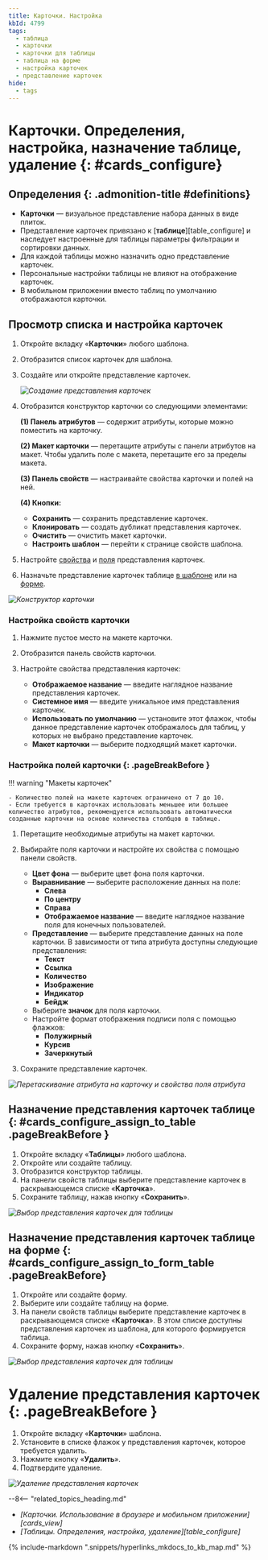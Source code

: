 ```yaml
---
title: Карточки. Настройка
kbId: 4799
tags:
  - таблица
  - карточки
  - карточки для таблицы
  - таблица на форме
  - настройка карточек
  - представление карточек
hide:
  - tags
---
```


# Карточки. Определения, настройка, назначение таблице, удаление {: #cards_configure}

<div class="admonition question" markdown="block">

## Определения {: .admonition-title #definitions}

- **Карточки** — визуальное представление набора данных в виде плиток.
- Представление карточек привязано к [**таблице**][table_configure] и наследует настроенные для таблицы параметры фильтрации и сортировки данных.
- Для каждой таблицы можно назначить одно представление карточек.
- Персональные настройки таблицы не влияют на отображение карточек.
- В мобильном приложении вместо таблиц по умолчанию отображаются карточки.

</div>

## Просмотр списка и настройка карточек

1. Откройте вкладку «**Карточки**» любого шаблона.
2. Отобразится список карточек для шаблона.
3. Создайте или откройте представление карточек.

    _![Создание представления карточек](img/cards_layout_create.png)_

4. Отобразится конструктор карточки со следующими элементами:

    **(1) Панель атрибутов** — содержит атрибуты, которые можно поместить на карточку.

    **(2) Макет карточки** — перетащите атрибуты с панели атрибутов на макет. Чтобы удалить поле с макета, перетащите его за пределы макета.

    **(3) Панель свойств** — настраивайте свойства карточки и полей на ней.

    **(4) Кнопки:**

    - **Сохранить** — сохранить представление карточек.
    - **Клонировать** — создать дубликат представления карточек.
    - **Очистить** — очистить макет карточки.
    - **Настроить шаблон** <i class="fa-light fa-gear"></i> — перейти к странице свойств шаблона.

5. Настройте [свойства](#настройка-свойств-карточки) и [поля](#настройка-полей-карточки) представления карточек.
6. Назначьте представление карточек таблице [в шаблоне](#cards_configure_assign_to_table) или на [форме](#cards_configure_assign_to_form_table).

_![Конструктор карточки](img/cards_layout_designer.png)_

### Настройка свойств карточки

1. Нажмите пустое место на макете карточки.
2. Отобразится панель свойств карточки.
3. Настройте свойства представления карточек:

    - **Отображаемое название** — введите наглядное название представления карточек.
    - **Системное имя** — введите уникальное имя представления карточек.
    - **Использовать по умолчанию** — установите этот флажок, чтобы данное представление карточек отображалось для таблиц, у которых не выбрано представление карточек.
    - **Макет карточки** — выберите подходящий макет карточки.

### Настройка полей карточки {: .pageBreakBefore }

!!! warning "Макеты карточек"

    - Количество полей на макете карточек ограничено от 7 до 10.
    - Если требуется в карточках использовать меньшее или большее количество атрибутов, рекомендуется использовать автоматически созданные карточки на основе количества столбцов в таблице.

1. Перетащите необходимые атрибуты на макет карточки.
2. Выбирайте поля карточки и настройте их свойства с помощью панели свойств.

    - **Цвет фона** — выберите цвет фона поля карточки.
    - **Выравнивание** — выберите расположение данных на поле:
        - **Слева**
        - **По центру**
        - **Справа**
        - **Отображаемое название** — введите наглядное название поля для конечных пользователей.
    - **Представление** — выберите представление данных на поле карточки. В зависимости от типа атрибута доступны следующие представления:
        - **Текст**
        - **Ссылка**
        - **Количество**
        - **Изображение**
        - **Индикатор**
        - **Бейдж**
    - Выберите **значок** для поля карточки.
    - Настройте формат отображения подписи поля с помощью флажков:
        - **Полужирный**
        - **Курсив**
        - **Зачеркнутый**

3. Сохраните представление карточек.

_![Перетаскивание атрибута на карточку и свойства поля атрибута](img/cards_layout_add_attribute.png)_

## Назначение представления карточек таблице {: #cards_configure_assign_to_table .pageBreakBefore }

1. Откройте вкладку «**Таблицы**» любого шаблона.
2. Откройте или создайте таблицу.
3. Отобразится конструктор таблицы.
4. На панели свойств таблицы выберите представление карточек в раскрывающемся списке «**Карточка**».
5. Сохраните таблицу, нажав кнопку «**Сохранить**».

_![Выбор представления карточек для таблицы](img/cards_select_for_table.png)_

## Назначение представления карточек таблице на форме {: #cards_configure_assign_to_form_table .pageBreakBefore}

1. Откройте или создайте форму.
2. Выберите или создайте таблицу на форме.
3. На панели свойств таблицы выберите представление карточек в раскрывающемся списке «**Карточка**». В этом списке доступны представления карточек из шаблона, для которого формируется таблица.
4. Сохраните форму, нажав кнопку «**Сохранить**».

_![Выбор представления карточек для таблицы](img/cards_select_for_table_on_form.png)_

# Удаление представления карточек {: .pageBreakBefore }

1. Откройте вкладку «**Карточки**» шаблона.
2. Установите в списке флажок у представления карточек, которое требуется удалить.
3. Нажмите кнопку «**Удалить**».
4. Подтвердите удаление.

_![Удаление представления карточек](img/cards_layout_delete.png)_

<div class="relatedTopics" markdown="block">

--8<-- "related_topics_heading.md"

- _[Карточки. Использование в браузере и мобильном приложении][cards_view]_
- _[Таблицы. Определения, настройка, удаление][table_configure]_

</div>

{% include-markdown ".snippets/hyperlinks_mkdocs_to_kb_map.md" %}

